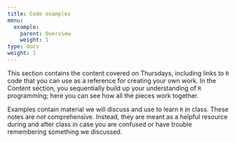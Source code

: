 ```yaml
---
title: Code examples
menu:
  example:
    parent: Overview
    weight: 1
type: docs
weight: 1
---
```


This section contains the content covered on Thursdays, including links to `R` code that you can use as a reference for creating your own work. In the Content section, you sequentially build up your understanding of `R` programming; here you can see how all the pieces work together.

Examples contain material we will discuss and use to learn `R` in class. These notes are *not* comprehensive. Instead, they are meant as a helpful resource during and after class in case you are confused or have trouble remembering something we discussed.
